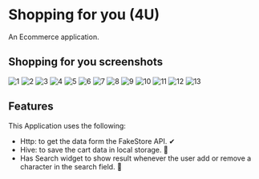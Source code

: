 # Shopping for you (4U)

An Ecommerce application.

## Shopping for you screenshots
![1](https://github.com/user-attachments/assets/e25c77b7-30e5-4cfc-9acb-db5f93c672bb)
![2](https://github.com/user-attachments/assets/61cee151-c9b3-4cc7-bce9-e815cce901c9)
![3](https://github.com/user-attachments/assets/5d513371-2b82-4150-a056-19b4c0a3ba73)
![4](https://github.com/user-attachments/assets/5c4d54fc-1b42-4db7-b793-84eb2350d052)
![5](https://github.com/user-attachments/assets/e1eb2636-6ca8-4055-bcad-a0dfe39e920b)
![6](https://github.com/user-attachments/assets/865dab26-aa25-4e59-9e05-124d944967f3)
![7](https://github.com/user-attachments/assets/2f672b9c-c5de-40dc-a5d9-d4ae25aef896)
![8](https://github.com/user-attachments/assets/399b43fe-ed1f-425d-9c43-14c3fa8c2514)
![9](https://github.com/user-attachments/assets/8a4fcdde-101b-446a-ad93-79b180785d06)
![10](https://github.com/user-attachments/assets/04f6d953-62a3-44b3-8e45-693b12ca7d6e)
![11](https://github.com/user-attachments/assets/40df57e6-0ac3-446a-8295-dbf64faa443d)
![12](https://github.com/user-attachments/assets/2b89ee92-5c0d-4693-b306-51c24054f769)
![13](https://github.com/user-attachments/assets/6cf165a0-fc48-4d19-aeff-7292d2102cd1)


## Features
This Application uses the following:
- Http: to get the data form the FakeStore API. ✔
- Hive: to save the cart data in local storage. 💯
- Has Search widget to show result whenever the user add or remove a character in the search field. 📌
  
